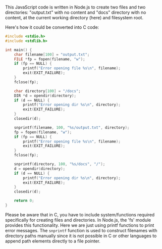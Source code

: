 This JavaScript code is written in Node.js to create two files and two directories: "output.txt" with no content and "docs" directory with no content, at the current working directory (here) and filesystem root. 

Here's how it could be converted into C code:
```C
#include <stdio.h>
#include <stdlib.h>

int main() {
    char filename[100] = "output.txt";
    FILE *fp = fopen(filename, "w");
    if (fp == NULL) {
        printf("Error opening file %s\n", filename);
        exit(EXIT_FAILURE);
    }
    fclose(fp);

    char directory[100] = "/docs";
    DIR *d = opendir(directory);
    if (d == NULL) {
        printf("Error opening dir %s\n", directory);
        exit(EXIT_FAILURE);
    }
    closedir(d);

    snprintf(filename, 100, "%s/output.txt", directory);
    fp = fopen(filename, "w");
    if (fp == NULL) {
        printf("Error opening file %s\n", filename);
        exit(EXIT_FAILURE);
    }
    fclose(fp);

    snprintf(directory, 100, "%s/docs", "/");
    d = opendir(directory);
    if (d == NULL) {
        printf("Error opening dir %s\n", directory);
        exit(EXIT_FAILURE);
    }
    closedir(d);

    return 0;
}
```

Please be aware that in C, you have to include system/functions required specifically for creating files and directories. In Node.js, the 'fs' module provides this functionality. Here we are just using printf functions to print error messages. The `snprintf` function is used to construct filenames with directory paths manually since it is not possible in C or other languages to append path elements directly to a file pointer.
